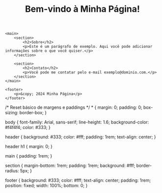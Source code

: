 <!DOCTYPE html>
<html lang="pt-BR">
<head>
    <meta charset="UTF-8">
    <meta name="viewport" content="width=device-width, initial-scale=1.0">
    <title>Minha Página com CSS</title>
    <link rel="stylesheet" href="styles.css">
</head>
<body>
    <header>
        <h1>Bem-vindo à Minha Página!</h1>
    </header>
    
    <main>
        <section>
            <h2>Sobre</h2>
            <p>Este é um parágrafo de exemplo. Aqui você pode adicionar informações sobre o que você quiser.</p>
        </section>
        
        <section>
            <h2>Contato</h2>
            <p>Você pode me contatar pelo e-mail exemplo@dominio.com.</p>
        </section>
    </main>
    
    <footer>
        <p>&copy; 2024 Minha Página</p>
    </footer>
</body>
</html>
/* Reset básico de margens e paddings */
* {
    margin: 0;
    padding: 0;
    box-sizing: border-box;
}

body {
    font-family: Arial, sans-serif;
    line-height: 1.6;
    background-color: #f4f4f4;
    color: #333;
}

header {
    background: #333;
    color: #fff;
    padding: 1rem;
    text-align: center;
}

header h1 {
    margin: 0;
}

main {
    padding: 1rem;
}

section {
    margin-bottom: 1rem;
    padding: 1rem;
    background: #fff;
    border-radius: 5px;
}

footer {
    background: #333;
    color: #fff;
    text-align: center;
    padding: 1rem;
    position: fixed;
    width: 100%;
    bottom: 0;
}
